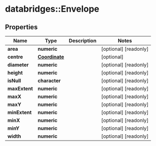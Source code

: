# databridges::Envelope


## Properties
Name | Type | Description | Notes
------------ | ------------- | ------------- | -------------
**area** | **numeric** |  | [optional] [readonly] 
**centre** | [**Coordinate**](Coordinate.md) |  | [optional] 
**diameter** | **numeric** |  | [optional] [readonly] 
**height** | **numeric** |  | [optional] [readonly] 
**isNull** | **character** |  | [optional] [readonly] 
**maxExtent** | **numeric** |  | [optional] [readonly] 
**maxX** | **numeric** |  | [optional] [readonly] 
**maxY** | **numeric** |  | [optional] [readonly] 
**minExtent** | **numeric** |  | [optional] [readonly] 
**minX** | **numeric** |  | [optional] [readonly] 
**minY** | **numeric** |  | [optional] [readonly] 
**width** | **numeric** |  | [optional] [readonly] 


